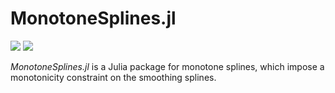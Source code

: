 # MonotoneSplines.jl

[![](https://img.shields.io/badge/docs-stable-blue.svg)](https://szcf-weiya.github.io/MonotoneSplines.jl/stable)
[![](https://img.shields.io/badge/docs-dev-blue.svg)](https://szcf-weiya.github.io/MonotoneSplines.jl/dev)

*MonotoneSplines.jl* is a Julia package for monotone splines, which impose a monotonicity constraint on the smoothing splines. 
